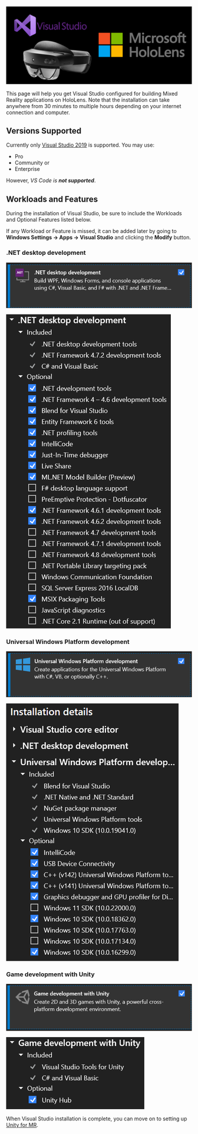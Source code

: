 ![](Images/VSForMRBanner.png)

This page will help you get Visual Studio configured for building Mixed Reality applications on HoloLens. Note that the installation can take anywhere from 30 minutes to multiple hours depending on your internet connection and computer.  


## Versions Supported
Currently only [Visual Studio 2019](https://visualstudio.microsoft.com/vs/) is supported. You may use:

- Pro
- Community or
- Enterprise 

However, *VS Code is **not supported***.


## Workloads and Features
During the installation of Visual Studio, be sure to include the Workloads and Optional Features listed below.

If any Workload or Feature is missed, it can be added later by going to **Windows Settings -> Apps -> Visual Studio** and clicking the **Modify** button.

### .NET desktop development

![](Images/NET-Workload.png)

![](Images/NET-Features.png)



### Universal Windows Platform development

![](Images/UWP-Workload.png)

![](Images/UWP-Features.png)



### Game development with Unity

![](Images/GameDev-Workload.png)

![](Images/GameDev-Features.png)


When Visual Studio installation is complete, you can move on to setting up [Unity for MR](../UnityForMR).